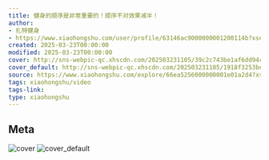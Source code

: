 ```yaml
---
title: 健身的顺序是非常重要的！顺序不对效果减半！
author:
- 扎特健身
- https://www.xiaohongshu.com/user/profile/63146ac9000000001200114b?xsec_token=undefined
created: 2025-03-23T00:00:00
modified: 2025-03-23T00:00:00
cover: http://sns-webpic-qc.xhscdn.com/202503231105/39c2c743be1af6dd94c8282cdae64bb3/1040g008317sgou2u0q005ookdb4kg4abn4b3eug!nc_n_webp_prv_1
cover_default: http://sns-webpic-qc.xhscdn.com/202503231105/1918f3253bec412cde7307994d281588/1040g008317sgou2u0q005ookdb4kg4abn4b3eug!nc_n_webp_mw_1
source: https://www.xiaohongshu.com/explore/66ea5256000000001e01a2d4?xsec_token=AB7eB9xrsDFlKdqW0Dulw8F-0HCUeXKuLrTtvNuDBfRsM=
tags: xiaohongshu/video
tags-link:
type: xiaohongshu
---
```


## Meta

![cover](http://sns-webpic-qc.xhscdn.com/202503231105/39c2c743be1af6dd94c8282cdae64bb3/1040g008317sgou2u0q005ookdb4kg4abn4b3eug!nc_n_webp_prv_1)
![cover_default](http://sns-webpic-qc.xhscdn.com/202503231105/1918f3253bec412cde7307994d281588/1040g008317sgou2u0q005ookdb4kg4abn4b3eug!nc_n_webp_mw_1)
